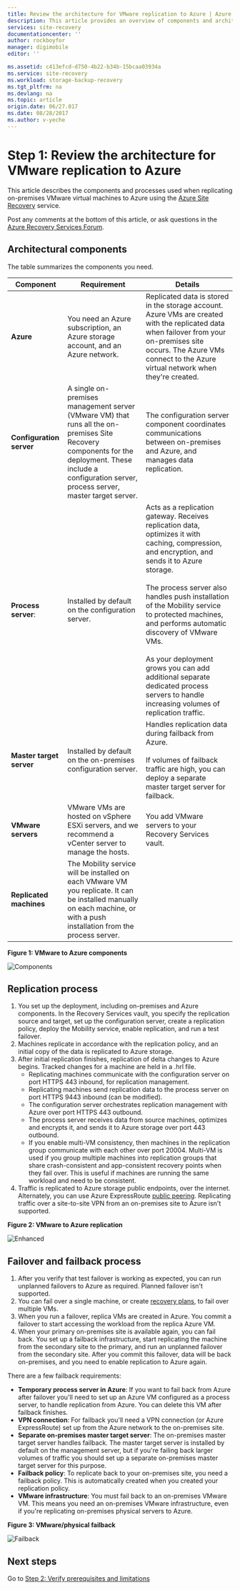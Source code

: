 ```yaml
---
title: Review the architecture for VMware replication to Azure | Azure
description: This article provides an overview of components and architecture used when replicating on-premises VMware VMs to Azure with the Azure Site Recovery service
services: site-recovery
documentationcenter: ''
author: rockboyfor
manager: digimobile
editor: ''

ms.assetid: c413efcd-d750-4b22-b34b-15bcaa03934a
ms.service: site-recovery
ms.workload: storage-backup-recovery
ms.tgt_pltfrm: na
ms.devlang: na
ms.topic: article
origin.date: 06/27.017
ms.date: 08/28/2017
ms.author: v-yeche
---
```


# Step 1: Review the architecture for VMware replication to Azure

This article describes the components and processes used when replicating on-premises VMware virtual machines to Azure using the [Azure Site Recovery](site-recovery-overview.md) service.

Post any comments at the bottom of this article, or ask questions in the [Azure Recovery Services Forum](https://social.msdn.microsoft.com/Forums/en-US/home?forum=hypervrecovmgr).

## Architectural components

The table summarizes the components you need.

**Component** | **Requirement** | **Details**
--- | --- | ---
**Azure** | You need an Azure subscription, an Azure storage account, and an Azure network. | Replicated data is stored in the storage account. Azure VMs are created with the replicated data when failover from your on-premises site occurs. The Azure VMs connect to the Azure virtual network when they're created.
**Configuration server** | A single on-premises management server (VMware VM) that runs all the on-premises Site Recovery components for the deployment. These include a configuration server, process server, master target server. | The configuration server component coordinates communications between on-premises and Azure, and manages data replication.
 **Process server**:  | Installed by default on the configuration server. | Acts as a replication gateway. Receives replication data, optimizes it with caching, compression, and encryption, and sends it to Azure storage.<br/><br/> The process server also handles push installation of the Mobility service to protected machines, and performs automatic discovery of VMware VMs.<br/><br/> As your deployment grows you can add additional separate dedicated process servers to handle increasing volumes of replication traffic.
 **Master target server** | Installed by default on the on-premises configuration server. | Handles replication data during failback from Azure.<br/><br/> If volumes of failback traffic are high, you can deploy a separate master target server for failback.
**VMware servers** | VMware VMs are hosted on vSphere ESXi servers, and we recommend a vCenter server to manage the hosts. | You add VMware servers to your Recovery Services vault.
**Replicated machines** | The Mobility service will be installed on each VMware VM you replicate. It can be installed manually on each machine, or with a push installation from the process server.

**Figure 1: VMware to Azure components**

![Components](./media/vmware-walkthrough-architecture/arch-enhanced.png)

## Replication process

1. You set up the deployment, including on-premises and Azure components. In the Recovery Services vault, you specify the replication source and target, set up the configuration server, create a replication policy, deploy the Mobility service, enable replication, and run a test failover.
2. Machines replicate in accordance with the replication policy, and an initial copy of the data is replicated to Azure storage.
3. After initial replication finishes, replication of delta changes to Azure begins. Tracked changes for a machine are held in a .hrl file.
    - Replicating machines communicate with the configuration server on port HTTPS 443 inbound, for replication management.
    - Replicating machines send replication data to the process server on port HTTPS 9443 inbound (can be modified).
    - The configuration server orchestrates replication management with Azure over port HTTPS 443 outbound.
    - The process server receives data from source machines, optimizes and encrypts it, and sends it to Azure storage over port 443 outbound.
    - If you enable multi-VM consistency, then machines in the replication group communicate with each other over port 20004. Multi-VM is used if you group multiple machines into replication groups that share crash-consistent and app-consistent recovery points when they fail over. This is useful if machines are running the same workload and need to be consistent.
4. Traffic is replicated to Azure storage public endpoints, over the internet. Alternately, you can use Azure ExpressRoute [public peering](../expressroute/expressroute-circuit-peerings.md#public-peering). Replicating traffic over a site-to-site VPN from an on-premises site to Azure isn't supported.

**Figure 2: VMware to Azure replication**

![Enhanced](./media/vmware-walkthrough-architecture/v2a-architecture-henry.png)

## Failover and failback process

1. After you verify that test failover is working as expected, you can run unplanned failovers to Azure as required. Planned failover isn't supported.
2. You can fail over a single machine, or create [recovery plans](site-recovery-create-recovery-plans.md), to fail over multiple VMs.
3. When you run a failover, replica VMs are created in Azure. You commit a failover to start accessing the workload from the replica Azure VM.
4. When your primary on-premises site is available again, you can fail back. You set up a failback infrastructure, start replicating the machine from the secondary site to the primary, and run an unplanned failover from the secondary site. After you commit this failover, data will be back on-premises, and you need to enable replication to Azure again.
<!--Not Available [Learn more](site-recovery-failback-azure-to-vmware.md)-->

There are a few failback requirements:

- **Temporary process server in Azure**: If you want to fail back from Azure after failover you'll need to set up an Azure VM configured as a process server, to handle replication from Azure. You can delete this VM after failback finishes.
- **VPN connection**: For failback you'll need a VPN connection (or Azure ExpressRoute) set up from the Azure network to the on-premises site.
- **Separate on-premises master target server**: The on-premises master target server handles failback. The master target server is installed by default on the management server, but if you're failing back larger volumes of traffic you should set up a separate on-premises master target server for this purpose.
- **Failback policy**: To replicate back to your on-premises site, you need a failback policy. This is automatically created when you created your replication policy.
- **VMware infrastructure**: You must fail back to an on-premises VMware VM. This means you need an on-premises VMware infrastructure, even if you're replicating on-premises physical servers to Azure.

**Figure 3: VMware/physical failback**

![Failback](./media/vmware-walkthrough-architecture/enhanced-failback.png)

## Next steps

Go to [Step 2: Verify prerequisites and limitations](vmware-walkthrough-prerequisites.md)

<!--Update_Description: new articles on site recovery architecture from vmware to azure-->